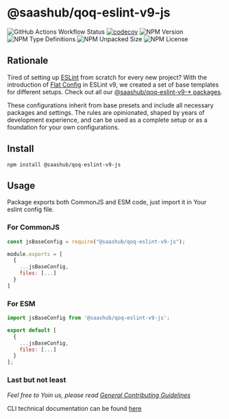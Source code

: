 # @saashub/qoq-eslint-v9-js

![GitHub Actions Workflow Status](https://img.shields.io/github/actions/workflow/status/saashub-it/qoq/main.yml) [![codecov](https://codecov.io/gh/saashub-it/qoq/graph/badge.svg?flag=eslint-v9-js&token=PQ1XAQQ257)](https://codecov.io/gh/saashub-it/qoq/flags/eslint-v9-js) ![NPM Version](https://img.shields.io/npm/v/%40saashub%2Fqoq-eslint-v9-js)
![NPM Type Definitions](https://img.shields.io/npm/types/%40saashub%2Fqoq-eslint-v9-js) ![NPM Unpacked Size](https://img.shields.io/npm/unpacked-size/%40saashub%2Fqoq-eslint-v9-js) ![NPM License](https://img.shields.io/npm/l/%40saashub%2Fqoq-eslint-v9-js)

## Rationale

Tired of setting up [ESLint](https://www.npmjs.com/package/eslint) from scratch for every new project? With the introduction of [Flat Config](https://eslint.org/docs/latest/use/configure/configuration-files) in ESLint v9, we created a set of base templates for different setups. Check out all our [@saashub/qoq-eslint-v9-* packages](https://www.npmjs.com/search?q=%40saashub%2Fqoq-eslint-v9-).

These configurations inherit from base presets and include all necessary packages and settings. The rules are opinionated, shaped by years of development experience, and can be used as a complete setup or as a foundation for your own configurations.


## Install

    npm install @saashub/qoq-eslint-v9-js

## Usage

Package exports both CommonJS and ESM code, just import it in Your eslint config file.

### For CommonJS

```js
const jsBaseConfig = require("@saashub/qoq-eslint-v9-js");

module.exports = [
  {
    ...jsBaseConfig,
    files: [...]
  }
]
```

### For ESM

```js
import jsBaseConfig from '@saashub/qoq-eslint-v9-js';

export default [
  {
    ...jsBaseConfig,
    files: [...]
  }
];
```

### Last but not least

_Feel free to Yoin us, please read [General Contributing Guidelines](https://github.com/saashub-it/qoq/blob/master/.github/CONTRIBUTING.md)_

CLI technical documentation can be found [here](../eslint-v9/PROJECT.md)
